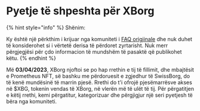# Pyetje të shpeshta për XBorg

{% hint style="info" %}
Shënim:&#x20;

Ky është një përkthim i krijuar nga komuniteti i [FAQ origjinale](https://xborg-1.gitbook.io/faq/) dhe nuk duhet të konsiderohet si i vërtetë derisa të përdoret zyrtarisht. Nuk merr përgjegjësi për çdo informacion të mundshëm të pasaktë që publikohet këtu.
{% endhint %}

Më **03/04/2023**, XBorg njoftoi se po hap rrethin e tij të fillimit, dhe mbajtësit e Prometheus NFT, së bashku me përdoruesit e zgjedhur të SwissBorg, do të kenë mundësinë të marrin pjesë. Rrethi do t'i ofrojë pjesëmarrësve akses në $XBG, tokenin vendas të XBorg, në vlerën më të ulët të tij. Për përgatitjen e këtij rrethi, kemi përgatitur, kategorizuar dhe përgjigjur një seri pyetjesh të bëra nga komuniteti.